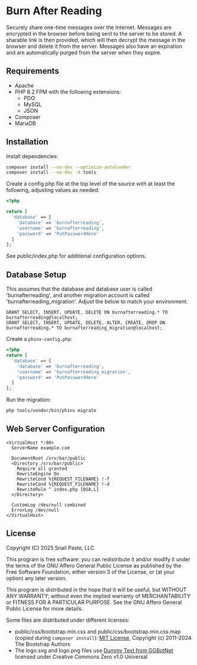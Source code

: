 Burn After Reading
==================

Securely share one-time messages over the Internet. Messages are encrypted in the browser before being sent to the
server to be stored. A sharable link is then provided, which will then decrypt the message in the browser and delete it
from the server. Messages also have an expiration and are automatically purged from the server when they expire.

Requirements
------------

* Apache
* PHP 8.2 FPM with the following extensions:
  * PDO
  * MySQL
  * JSON
* Composer
* MariaDB

Installation
------------

Install dependencies:
```bash
composer install --no-dev --optimize-autoloader
composer install --no-dev -d tools
```

Create a config.php file at the top level of the source with at least the following, adjusting values as needed:
```php
<?php

return [
  'database' => [
    'database' => 'burnafterreading',
    'username' => 'burnafterreading',
    'password' => 'PutPasswordHere'
  ]
];
```

See public/index.php for additional configuration options.

Database Setup
--------------

This assumes that the database and database user is called 'burnafterreading', and another migration account is called
'burnafterreading_migration'. Adjust the below to match your environment.

```mysql
GRANT SELECT, INSERT, UPDATE, DELETE ON burnafterreading.* TO burnafterreading@localhost;
GRANT SELECT, INSERT, UPDATE, DELETE, ALTER, CREATE, DROP ON burnafterreading.* TO burnafterreading_migration@localhost;
```

Create a `phinx-config.php`:
```php
<?php
return [
  'database' => [
    'database' => 'burnafterreading',
    'username' => 'burnafterreading_migration',
    'password' => 'PutPasswordHere'
  ]
];
```

Run the migration:
```bash
php tools/vendor/bin/phinx migrate
```

Web Server Configuration
------------------------

```apacheconf
<VirtualHost *:80>
  ServerName example.com

  DocumentRoot /srv/bar/public
  <Directory /srv/bar/public>
    Require all granted
    RewriteEngine On
    RewriteCond %{REQUEST_FILENAME} !-f
    RewriteCond %{REQUEST_FILENAME} !-d
    RewriteRule ^ index.php [QSA,L]
  </Directory>

  CustomLog /dev/null combined
  ErrorLog /dev/null
</VirtualHost>
```

License
-------
Copyright (C) 2025  Snail Paste, LLC

This program is free software: you can redistribute it and/or modify it under the terms of the GNU Affero General Public
License as published by the Free Software Foundation, either version 3 of the License, or (at your option) any later
version.

This program is distributed in the hope that it will be useful, but WITHOUT ANY WARRANTY; without even the implied
warranty of MERCHANTABILITY or FITNESS FOR A PARTICULAR PURPOSE.  See the GNU Affero General Public License for more
details.

Some files are distributed under different licenses:
* public/css/bootstrap.min.css and public/css/bootstrap.min.css.map (copied during `composer install`): [MIT License](https://github.com/twbs/bootstrap/blob/main/LICENSE), Copyright (c) 2011-2024 The Bootstrap Authors
* The logo.svg and logo.png files use [Dummy Text from GGBotNet](https://www.dafont.com/dummy-text.font) licensed under Creative Commons Zero v1.0 Universal
